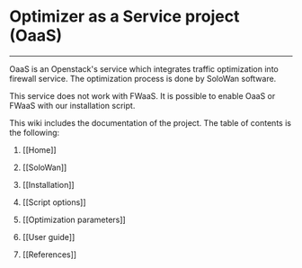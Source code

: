 # Optimizer as a Service project (OaaS)
***
OaaS is an Openstack's service which integrates traffic optimization into firewall service. The optimization process is done by SoloWan software.

This service does not work with FWaaS. It is possible to enable OaaS or FWaaS with our installation script.

This wiki includes the documentation of the project. The table of contents is the following:

1. [[Home]] 

2. [[SoloWan]] 

3. [[Installation]] 

4. [[Script options]] 

5. [[Optimization parameters]] 

6. [[User guide]] 

7. [[References]] 
